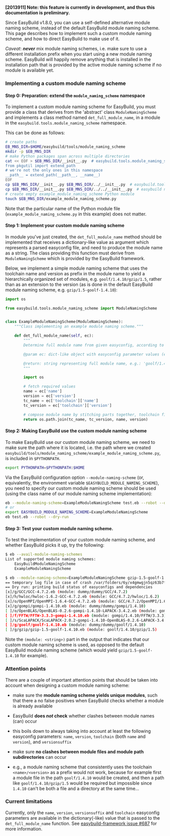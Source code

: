 **[2013911] Note: this feature is currently in development, and thus this documentation is preliminary.**

Since EasyBuild v1.8.0, you can use a self-defined alternative module naming scheme, instead of the default EasyBuild module naming scheme. This page describes how to implement such a custom module naming scheme, and how to direct EasyBuild to make use of it.

_Caveat_: **_never_** mix module naming schemes, i.e. make sure to use a different installation prefix when you start using a new module naming scheme. EasyBuild will happily remove anything that is installed in the installation path that is provided by the active module naming scheme if no module is available yet.

### Implementing a custom module naming scheme

#### Step 0: Preparation: extend the `module_naming_scheme` namespace

To implement a custom module naming scheme for EasyBuild, you must provide a class that derives from the 'abstract' class `ModuleNamingScheme` and implements a class method named `det_full_module_name`, in a module in the `easybuild.tools.module_naming_scheme` namespace.

This can be done as follows:

```bash
# create paths
EB_MNS_DIR=$HOME/easybuild/tools/module_naming_scheme
mkdir -p $EB_MNS_DIR
# make Python packages span across multiple directories
cat << EOF > $EB_MNS_DIR/__init__.py  # easybuild.tools.module_naming_scheme namespace
from pkgutil import extend_path
# we're not the only ones in this namespace
__path__ = extend_path(__path__, __name__)
EOF
cp $EB_MNS_DIR/__init__.py $EB_MNS_DIR/../__init__.py  # easybuild.tools namespace
cp $EB_MNS_DIR/__init__.py $EB_MNS_DIR/../../__init__.py  # easybuild namespace
# create empty example_module_naming_scheme Python module
touch $EB_MNS_DIR/example_module_naming_scheme.py
```

Note that the particular name of the Python module file (`example_module_naming_scheme.py` in this example) does not matter.

#### Step 1: Implement your custom module naming scheme

In module you've just created, the `det_full_module_name` method should be implemented that receives a dictionary-like value as argument which represents a parsed easyconfig file, and need to produce the module name as a string.
The class providing this function must derive from `ModuleNamingScheme` which is provided by the EasyBuild framework.

Below, we implement a simple module naming scheme that uses the toolchain name and version as prefix in the module name to yield a hierarchically organized set of modules, e.g. `goolf/1.4.10/gzip/1.5`, rather than as an extension to the version (as is done in the default EasyBuild module naming scheme, e.g. `gzip/1.5-goolf-1.4.10`):

```python
import os

from easybuild.tools.module_naming_scheme import ModuleNamingScheme


class ExampleModuleNamingScheme(ModuleNamingScheme):
    """Class implementing an example module naming scheme."""

    def det_full_module_name(self, ec):
        """
        Determine full module name from given easyconfig, according to an example module naming scheme.

        @param ec: dict-like object with easyconfig parameter values (e.g. 'name', 'version', etc.)

        @return: string representing full module name, e.g.: 'goolf/1.4.10/gzip/1.5'
        """

        import os

        # fetch required values
        name = ec['name']
        version = ec['version']
        tc_name = ec['toolchain']['name']
        tc_version = ec['toolchain']['version']

        # compose module name by stitching parts together, toolchain first
        return os.path.join(tc_name, tc_version, name, version)
```

#### Step 2: Making EasyBuild use the custom module naming scheme

To make EasyBuild use our custom module naming scheme, we need to make sure the path where it is located, i.e. the path where we created `easybuild/tools/module_naming_scheme/example_module_naming_scheme.py`, is included in `$PYTHONPATH`.

```bash
export PYTHONPATH=$PYTHONPATH:$HOME
```

Via the EasyBuild configuration option `--module-naming-scheme` (or, equivalently, the environment variable `$EASYBUILD_MODULE_NAMING_SCHEME`), you need to specify our custom module naming scheme should be used (using the class name of our module naming scheme implementation):

```bash
eb --module-naming-scheme=ExampleModuleNamingScheme test.eb --robot --dry-run
# or
export EASYBUILD_MODULE_NAMING_SCHEME=ExampleModuleNamingScheme
eb test.eb --robot --dry-run
```

#### Step 3: Test your custom module naming scheme.

To test the implementation of your custom module naming scheme, and whether EasyBuild picks it up, try the following:

```bash
$ eb --avail-module-naming-schemes
List of supported module naming schemes:
	EasyBuildModuleNamingScheme
	ExampleModuleNamingScheme
```

```bash
$ eb --module-naming-scheme=ExampleModuleNamingScheme gzip-1.5-goolf-1.4.10.eb --robot --dry-run | sed 's@ /.*easyconfigs@@g'
== temporary log file in case of crash /var/folders/6y/x4gmwgjn5qz63b7ftg4j_40m0000gn/T/easybuild-A9554O.log
== Dry run: printing build status of easyconfigs and dependencies
[x]/g/GCC/GCC-4.7.2.eb (module: dummy/dummy/GCC/4.7.2)
[x]/h/hwloc/hwloc-1.6.2-GCC-4.7.2.eb (module: GCC/4.7.2/hwloc/1.6.2)
[x]/o/OpenMPI/OpenMPI-1.6.4-GCC-4.7.2.eb (module: GCC/4.7.2/OpenMPI/1.6.4)
[x]/g/gompi/gompi-1.4.10.eb (module: dummy/dummy/gompi/1.4.10)
[ ]/o/OpenBLAS/OpenBLAS-0.2.6-gompi-1.4.10-LAPACK-3.4.2.eb (module: gompi/1.4.10/OpenBLAS/0.2.6)
[ ]/f/FFTW/FFTW-3.3.3-gompi-1.4.10.eb (module: gompi/1.4.10/FFTW/3.3.3)
[ ]/s/ScaLAPACK/ScaLAPACK-2.0.2-gompi-1.4.10-OpenBLAS-0.2.6-LAPACK-3.4.2.eb (module: gompi/1.4.10/ScaLAPACK/2.0.2)
[ ]/g/goolf/goolf-1.4.10.eb (module: dummy/dummy/goolf/1.4.10)
[ ]/g/gzip/gzip-1.5-goolf-1.4.10.eb (module: goolf/1.4.10/gzip/1.5)
```

Note the `(module: <string>)` part in the output that indicates that our custom module naming scheme is used, as opposed to the default EasyBuild module naming scheme (which would yield `gzip/1.5-goolf-1.4.10` for example).

### Attention points

There are a couple of important attention points that should be taken into account when designing a custom module naming scheme:

 * make sure the **module naming scheme yields unique modules**, such that there a no false positives when EasyBuild checks whether a module is already available
  * EasyBuild **does _not_ check** whether clashes between module names (can) occur
  * this boils down to always taking into account at least the following easyconfig parameters: `name`, `version`, `toolchain` (both `name` and `version`), and `versionsuffix`

 * make sure **no clashes between module files and module path subdirectories** can occur
  * e.g., a module naming scheme that consistently uses the toolchain `<name>/<version>` as a prefix would not work, because for example first a module file in the path `goolf/1.4.10` would be created, and then a path like `goolf/1.4.10/gzip/1.5` would be required but impossible since `1.4.10` can't be both a file and a directory at the same time...


### Current limitations

Currently, only the `name`, `version`, `versionsuffix` and `toolchain` easyconfig parameters are available in the dictionary(-like) value that is passed to the `det_full_module_name` function. See [easybuild-framework issue #687](https://github.com/hpcugent/easybuild-framework/issues/687) for more information.